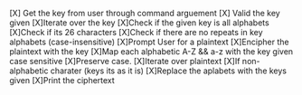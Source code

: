 [X] Get the key from user through command arguement
[X] Valid the key given
    [X]Iterate over the key
        [X]Check if the given key is all alphabets
        [X]Check if its 26 characters
        [X]Check if there are no repeats in key alphabets (case-insensitive)
[X]Prompt User for a plaintext
[X]Encipher the plaintext with the key
    [X]Map each alphabetic A-Z && a-z with the key given case sensitive
    [X]Preserve case.
    [X]Iterate over plaintext
        [X]If non-alphabetic charater (keys its as it is)
        [X]Replace the aplabets with the keys given
[X]Print the ciphertext